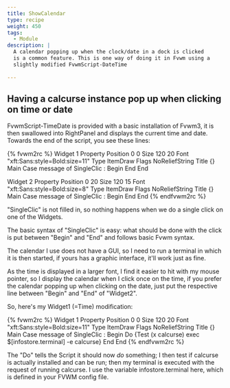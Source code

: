 ```yaml
---
title: ShowCalendar
type: recipe
weight: 450
tags:
  - Module
description: |
  A calendar popping up when the clock/date in a dock is clicked
  is a common feature. This is one way of doing it in Fvwm using a
  slightly modified FvwmScript-DateTime
  
---
```


## Having a calcurse instance pop up when clicking on time or date

FvwmScript-TimeDate is provided with a basic installation of Fvwm3,
it is then swallowed into RightPanel and displays the current time
and date. Towards the end of the script, you see these lines:

{% fvwm2rc %}
Widget 1
Property
 Position 0 0
 Size 120 20
 Font "xft:Sans:style=Bold:size=11"
 Type ItemDraw
 Flags NoReliefString
 Title {}
Main
 Case message of
  SingleClic :
  Begin
  End
End

Widget 2
Property
 Position 0 20
 Size 120 15
 Font "xft:Sans:style=Bold:size=8"
 Type ItemDraw
 Flags NoReliefString
 Title {}
Main
 Case message of
  SingleClic :
  Begin
  End
End
{% endfvwm2rc %}

"SingleClic" is not filled in, so nothing happens when we do a single click
on one of the Widgets.

The basic syntax of "SingleClic" is easy: what should be done with the click
is put between "Begin" and "End" and follows basic Fvwm syntax.

The calendar I use does not have a GUI, so I need to run a terminal in which
it is then started, if yours has a graphic interface, it'll work just as fine.

As the time is displayed in a larger font, I find it easier to hit with my 
mouse pointer, so I display the calendar when I click once on the time, if
you prefer the calendar popping up when clicking on the date, just put the 
respective line between "Begin" and "End" of "Widget2".

So, here's my Widget1 (=Time) modification:

{% fvwm2rc %}
Widget 1
Property
 Position 0 0
 Size 120 20
 Font "xft:Sans:style=Bold:size=11"
 Type ItemDraw
 Flags NoReliefString
 Title {}
Main
 Case message of
  SingleClic :
  Begin
   Do {Test (x calcurse) exec $[infostore.terminal] -e calcurse}
  End
End
{% endfvwm2rc %}

The "Do" tells the Script it should now _do_ something; I then test
if calcurse is actually installed and can be run; then my
terminal is executed with the request of running calcurse. I use
the variable infostore.terminal here, which is defined in your 
FVWM config file.

